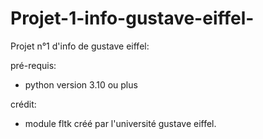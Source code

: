 # Projet-1-info-gustave-eiffel-

Projet n°1 d'info de gustave eiffel:

pré-requis:

- python version 3.10 ou plus

crédit:

- module fltk créé par l'université gustave eiffel.
